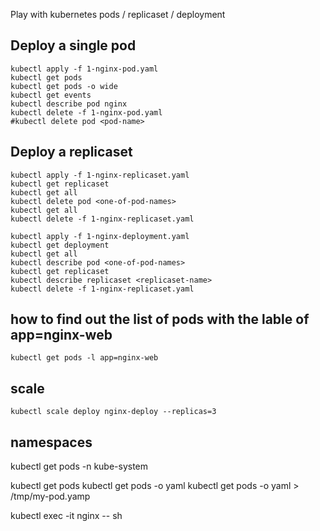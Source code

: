 
Play with kubernetes pods / replicaset / deployment

## Deploy a single pod
```
kubectl apply -f 1-nginx-pod.yaml
kubectl get pods
kubectl get pods -o wide
kubectl get events
kubectl describe pod nginx
kubectl delete -f 1-nginx-pod.yaml
#kubectl delete pod <pod-name>
```

## Deploy a replicaset
```
kubectl apply -f 1-nginx-replicaset.yaml
kubectl get replicaset
kubectl get all
kubectl delete pod <one-of-pod-names>
kubectl get all
kubectl delete -f 1-nginx-replicaset.yaml
```

```
kubectl apply -f 1-nginx-deployment.yaml
kubectl get deployment
kubectl get all
kubectl describe pod <one-of-pod-names>
kubectl get replicaset
kubectl describe replicaset <replicaset-name>
kubectl delete -f 1-nginx-replicaset.yaml
```

## how to find out the list of pods with the lable of app=nginx-web
```
kubectl get pods -l app=nginx-web
```

## scale
```
kubectl scale deploy nginx-deploy --replicas=3
```

## namespaces
kubectl get pods -n kube-system

kubectl get pods
kubectl get pods <pod-name> -o yaml
kubectl get pods <pod-name> -o yaml > /tmp/my-pod.yamp

kubectl exec -it nginx -- sh



